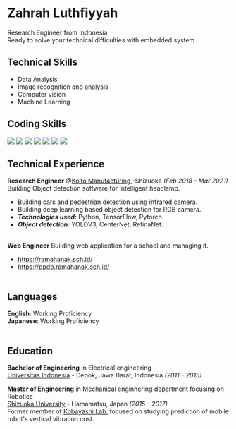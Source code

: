 # Zahrah Luthfiyyah 

Research Engineer from Indonesia <br>
Ready to solve your technical difficulties with embedded system

## Technical Skills
 - Data Analysis
 - Image recognition and analysis
 - Computer vision
 - Machine Learning

## Coding Skills
![](https://img.shields.io/badge/Python-Pandas-informational?style=flat&logo=#3776AB&logoColor=white&color=2bbc8a) ![](https://img.shields.io/badge/Python-Scikitlearn-informational?style=flat&logo=#3776AB&logoColor=white&color=2bbc8a)  ![](https://img.shields.io/badge/Python-TensorFlow-informational?style=flat&logo=#FF6F00&logoColor=white&color=2bbc8a) ![](https://img.shields.io/badge/Python-PyTorch-informational?style=flat&logo=#3776AB&logoColor=white&color=2bbc8a) ![](https://img.shields.io/badge/OS-Linux-informational?style=flat&logo=#3776AB&logoColor=white&color=2bbc8a) ![](https://img.shields.io/badge/AI-Machine_Learning-informational?style=flat&logo=#3776AB&logoColor=white&color=2bbc8a) ![](https://img.shields.io/badge/AI-Deep_Learning-informational?style=flat&logo=#3776AB&logoColor=white&color=2bbc8a) 

## Technical Experience

**Research Engineer** @[Koito Manufacturing ](https://www.koito.co.jp)-Shizuoka _(Feb 2018 - Mar 2021)_ <br>
Building Object detection software for Intelligent headlamp.
  - Building cars and pedestrian detection using infrared camera.
  - Building deep learning based object detection for RGB camera.
  - **_Technologies used:_** Python, TensorFlow, Pytorch.
  - **_Object detection:_** YOLOV3, CenterNet, RetinaNet.
<br><br>

**Web Engineer**
Building web application for a school and managing it.
 - https://ramahanak.sch.id/  
 - https://ppdb.ramahanak.sch.id/
<br><br>

## Languages

**English**: Working Proficiency <br>
**Japanese**:  Working Proficiency
<br><br>

## Education

**Bachelor of Engineering** in Electrical engineering <br>
[Universitas Indonesia](https://www.ui.ac.id/en/) - Depok, Jawa Barat, Indonesia _(2011 - 2015)_

**Master of Engineering** in Mechanical enginnering department focusing on Robotics <br>
[Shizuoka University](https://www.shizuoka.ac.jp/index.html) - Hamamatsu, Japan _(2015 - 2017)_<br>
Former member of [Kobayashi Lab.](https://sensor.eng.shizuoka.ac.jp/content_eng.htm) focused on studying prediction of mobile robot's vertical vibration cost.
